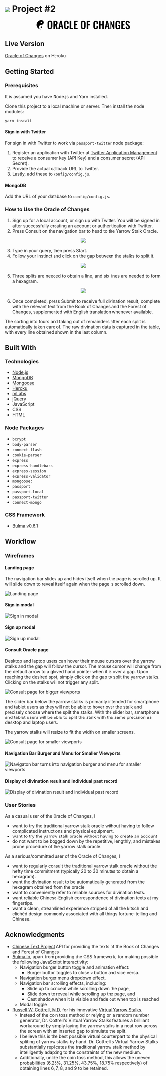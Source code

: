 # ![](https://ga-dash.s3.amazonaws.com/production/assets/logo-9f88ae6c9c3871690e33280fcf557f33.png) Project #2

<p align="center"><img src="./public/images/navbar_brand.svg" style="max-width:60%;"/></p>

## Live Version

[Oracle of Changes](https://oracleofchanges.herokuapp.com) on Heroku
<!-- This is the starter code for WDI projects. Please update this README file with information specific to your project. Replace this paragraph for instance, with a short description of your project. Then update the sections below. Refer to your project specificaion for instructions on how to submit your projects. -->

## Getting Started
<!-- Provide instructions here about how to get your project running on our local machine. Do we just need to clone and open a certain file or do we need to install anything first. -->

### Prerequisites
<!-- What is needed to install and run the project, how do we install them -->
It is assumed you have Node.js and Yarn installed.

Clone this project to a local machine or server. Then install the node modules:

```
yarn install
```

#### Sign in with Twitter

For sign in with Twitter to work via `passport-twitter` node package:
1. Register an application with Twitter at [Twitter Application Management](https://apps.twitter.com) to receive a consumer key (API Key) and a consumer secret (API Secret).
2. Provide the actual callback URL to Twitter.
3. Lastly, add these to `config/config.js`.

#### MongoDB

Add the URL of your database to `config/config.js`.

### How to Use the Oracle of Changes

1. Sign up for a local account, or sign up with Twitter. You will be signed in after successfully creating an account or authentication with Twitter.
2. Press Consult on the navigation bar to head to the Yarrow Stalk Oracle.

<p align="center"><img src="./documentation/readme/1.gif"/></p>

3. Type in your query, then press Start.
4. Follow your instinct and click on the gap between the stalks to split it.

<p align="center"><img src="./documentation/readme/2.gif"/></p>

5. Three splits are needed to obtain a line, and six lines are needed to form a hexagram.

<p align="center"><img src="./documentation/readme/3.gif"/></p>

6. Once completed, press Submit to receive full divination result, complete with the relevant text from the Book of Changes and the Forest of Changes, supplemented with English translation whenever available.

The sorting into fours and taking out of remainders after each split is automatically taken care of. The raw divination data is captured in the table, with every line obtained shown in the last column.

## Built With

<!-- What did you use to build it, list the technologies, plugins, gems, packages etc. -->

### Technologies
- [Node.js](https://nodejs.org/)
- [MongoDB](https://www.mongodb.com)
- [Mongoose](http://mongoosejs.com/index.html)
- [Heroku](https://www.heroku.com)
- [mLabs](https://mlab.com)
- [jQuery](http://jquery.com/)
- JavaScript
- CSS
- HTML

### Node Packages
- `bcrypt`
- `body-parser`
- `connect-flash`
- `cookie-parser`
- `express`
- `express-handlebars`
- `express-session`
- `express-validator`
- `mongoose:`
- `passport`
- `passport-local`
- `passport-twitter`
- `connect-mongo`
<!-- - `async` -->

### CSS Framework
- [Bulma v0.6.1](https://bulma.io)
<!-- - [noUiSlider](https://refreshless.com/nouislider/) -->

## Workflow
<!-- Did you write user stories, draw wireframes, use task tracking, produce ERDs? Did you use source control, with regular commits? Include links to them here. -->

### Wireframes

#### Landing page

The navigation bar slides up and hides itself when the page is scrolled up. It will slide down to reveal itself again when the page is scrolled down.

![Landing page](./documentation/wireframes/01_home.png)

#### Sign in modal

![Sign in modal](./documentation/wireframes/02_signin.png)

#### Sign up modal

![Sign up modal](./documentation/wireframes/03_signup.png)

#### Consult Oracle page

Desktop and laptop users can hover their mouse cursors over the yarrow stalks and the gap will follow the cursor. The mouse cursor will change from the default arrow to a gloved hand pointer when it is over a gap. Upon reaching the desired spot, simply click on the gap to split the yarrow stalks. Clicking on the stalks will not trigger any split.

![Consult page for bigger viewports](./documentation/wireframes/04_consult.png)

The slider bar below the yarrow stalks is primarily intended for smartphone and tablet users as they will not be able to hover over the stalk and precisely choose where the spilt the stalks. With the slider bar, smartphone and tablet users will be able to split the stalk with the same precision as desktop and laptop users.

The yarrow stalks will resize to fit the width on smaller screens.

![Consult page for smaller viewports](./documentation/wireframes/05_consult_responsive.png)

#### Navigation Bar Burger and Menu for Smaller Viewports

![Navigaton bar turns into navigation burger and menu for smaller viewports](./documentation/wireframes/06_menu_responsive.png)

#### Display of divination result and individual past record

![Display of divination result and individual past record](./documentation/wireframes/07_records.png)


### User Stories

As a casual user of the Oracle of Changes, I
- want to try the traditional yarrow stalk oracle without having to follow complicated instructions and physical equipment.
- want to try the yarrow stalk oracle without having to create an account
- do not want to be bogged down by the repetitive, lengthly, and mistakes prone procedure of the yarrow stalk oracle.

As a serious/committed user of the Oracle of Changes, I
- want to regularly consult the traditional yarrow stalk oracle without the hefty time commitment (typically 20 to 30 minutes to obtain a hexagram).
- want the divination result to be automatically generated from the hexagram obtained from the oracle
- want to conveniently refer to reliable sources for divination texts.
- want reliable Chinese-English correspondence of divination texts at my fingertips.
- want a clean, streamlined experience stripped of all the kitsch and clichéd design commonly associated with all things fortune-telling and Chinese.

## Acknowledgments

- [Chinese Text Project](http://ctext.org/) API for providing the texts of the Book of Changes and Forest of Changes
- [Bulma.io](https://bulma.io), apart from providing the CSS framework, for making possible the following JavaScript interactivity:
	- Navigation burger button toggle and animation effect:
		- Burger button toggles to close `✕` button and vice versa.
	- Navigation burger menu dropdown effect,
	- Navigation bar scrolling effects, including:
		- Slide up to conceal while scrolling down the page,
		- Slide down to reveal while scrolling up the page, and
		- Cast shadow when it is visible and fade out when top is reached
	- Modal toggle
- [Russell W. Cottrell, M.D.](http://www.russellcottrell.com/md/me.shtm) for his innovative [Virtual Yarrow Stalks](http://www.russellcottrell.com/VirtualYarrowStalks/).
	- Instead of the coin toss method or relying on a random number generator, Dr. Cottrell's Virtual Yarrow Stalks features a brilliant workaround by simply laying the yarrow stalks in a neat row across the screen with an inserted gap to simulate the split.
	- I believe this is the best possible virtual counterpart to the physical spliting of yarrow stalks by hand. Dr. Cottrell's Virtual Yarrow Stalks substantially replicates the traditional yarrow stalk method by intelligently adapting to the constraints of the new medium.
	- Additionally, unlike the coin toss method, this allows the uneven probabilities (6.25%, 31.25%, 43.75%, 18.75% respectively) of obtaining lines 6, 7, 8, and 9 to be retained.
